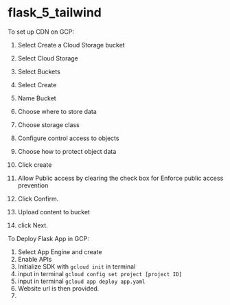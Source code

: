# flask_5_tailwind

To set up CDN on GCP:

1. Select Create a Cloud Storage bucket

2. Select Cloud Storage 

3. Select Buckets

4. Select Create

5. Name Bucket

6. Choose where to store data

7. Choose storage class

8. Configure control access to objects

9. Choose how to protect object data 

10. Click create

11. Allow Public access by clearing the check box for Enforce public access prevention 

12. Click Confirm.

13. Upload content to bucket
    
15. click Next.

To Deploy Flask App in GCP:

1. Select App Engine and create
2. Enable APIs
3. Initialize SDK with `gcloud init` in terminal
4. input in terminal `gcloud config set project [project ID]`
5. input in terminal `gcloud app deploy app.yaml`
6. Website url is then provided.
7. 
